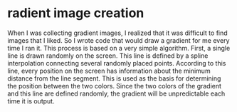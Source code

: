 # radient image creation

When I was collecting gradient images, I realized that it was difficult to find images that I liked. So I wrote code that would draw a gradient for me every time I ran it. This process is based on a very simple algorithm. First, a single line is drawn randomly on the screen. This line is defined by a spline interpolation connecting several randomly placed points. According to this line, every position on the screen has information about the minimum distance from the line segment. This is used as the basis for determining the position between the two colors. Since the two colors of the gradient and this line are defined randomly, the gradient will be unpredictable each time it is output.
